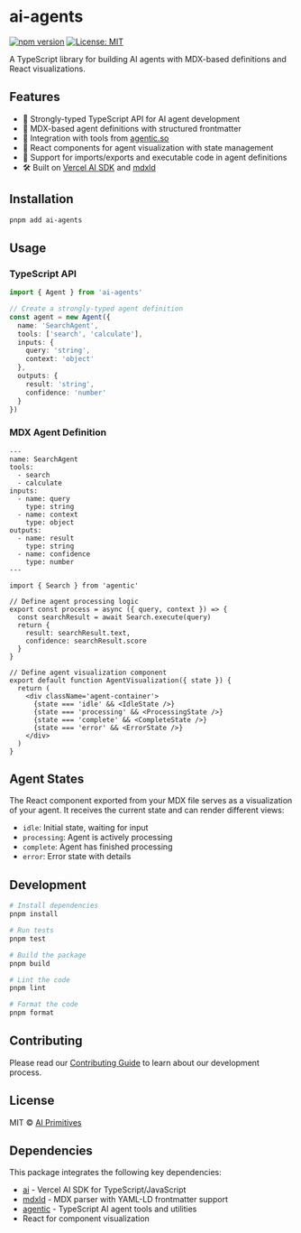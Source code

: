# ai-agents

[![npm version](https://badge.fury.io/js/ai-agents.svg)](https://www.npmjs.com/package/ai-agents)
[![License: MIT](https://img.shields.io/badge/License-MIT-yellow.svg)](https://opensource.org/licenses/MIT)

A TypeScript library for building AI agents with MDX-based definitions and React visualizations.

## Features

- 🤖 Strongly-typed TypeScript API for AI agent development
- 📝 MDX-based agent definitions with structured frontmatter
- 🔧 Integration with tools from [agentic.so](https://agentic.so)
- 🎨 React components for agent visualization with state management
- 🔄 Support for imports/exports and executable code in agent definitions
- 🛠️ Built on [Vercel AI SDK](https://sdk.vercel.ai) and [mdxld](https://mdx.org.ai)

## Installation

```bash
pnpm add ai-agents
```

## Usage

### TypeScript API

```typescript
import { Agent } from 'ai-agents'

// Create a strongly-typed agent definition
const agent = new Agent({
  name: 'SearchAgent',
  tools: ['search', 'calculate'],
  inputs: {
    query: 'string',
    context: 'object'
  },
  outputs: {
    result: 'string',
    confidence: 'number'
  }
})
```

### MDX Agent Definition

```mdx
---
name: SearchAgent
tools:
  - search
  - calculate
inputs:
  - name: query
    type: string
  - name: context
    type: object
outputs:
  - name: result
    type: string
  - name: confidence
    type: number
---

import { Search } from 'agentic'

// Define agent processing logic
export const process = async ({ query, context }) => {
  const searchResult = await Search.execute(query)
  return {
    result: searchResult.text,
    confidence: searchResult.score
  }
}

// Define agent visualization component
export default function AgentVisualization({ state }) {
  return (
    <div className='agent-container'>
      {state === 'idle' && <IdleState />}
      {state === 'processing' && <ProcessingState />}
      {state === 'complete' && <CompleteState />}
      {state === 'error' && <ErrorState />}
    </div>
  )
}
```

## Agent States

The React component exported from your MDX file serves as a visualization of your agent. It receives the current state and can render different views:

- `idle`: Initial state, waiting for input
- `processing`: Agent is actively processing
- `complete`: Agent has finished processing
- `error`: Error state with details

## Development

```bash
# Install dependencies
pnpm install

# Run tests
pnpm test

# Build the package
pnpm build

# Lint the code
pnpm lint

# Format the code
pnpm format
```

## Contributing

Please read our [Contributing Guide](./CONTRIBUTING.md) to learn about our development process.

## License

MIT © [AI Primitives](https://mdx.org.ai)

## Dependencies

This package integrates the following key dependencies:

- [ai](https://www.npmjs.com/package/ai) - Vercel AI SDK for TypeScript/JavaScript
- [mdxld](https://www.npmjs.com/package/mdxld) - MDX parser with YAML-LD frontmatter support
- [agentic](https://agentic.so) - TypeScript AI agent tools and utilities
- React for component visualization
